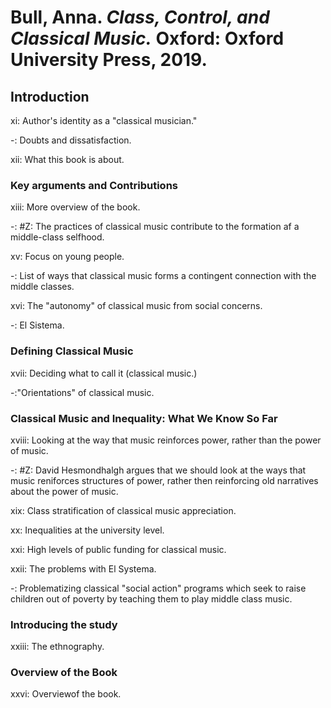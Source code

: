 # Bull, Anna. *Class, Control, and Classical Music.* Oxford: Oxford University Press, 2019.  

## Introduction  

xi: Author's identity as a "classical musician."  

-: Doubts and dissatisfaction.  

xii: What this book is about.  

### Key arguments and Contributions  

xiii: More overview of the book.  

-: #Z: The practices of classical music contribute to the formation af a middle-class selfhood.  

xv: Focus on young people.  

-: List of ways that classical music forms a contingent connection with the middle classes.  

xvi: The "autonomy" of classical music from social concerns.  

-: El Sistema.  

### Defining Classical Music  

xvii: Deciding what to call it (classical music.)  

-:"Orientations" of classical music.  

### Classical Music and Inequality: What We Know So Far  

xviii: Looking at the way that music reinforces power, rather than the power of music.  

-: #Z: David Hesmondhalgh argues that we should look at the ways that music reniforces structures of power, rather then reinforcing old narratives about the power of music.  

xix: Class stratification of classical music appreciation.  

xx: Inequalities at the university level.  

xxi: High levels of public funding for classical music.  

xxii: The problems with El Systema.  

-: Problematizing classical "social action" programs which seek to raise children out of poverty by teaching them to play middle class music.  

### Introducing the study  

xxiii: The ethnography.  

### Overview of the Book  

xxvi: Overviewof the book.  
